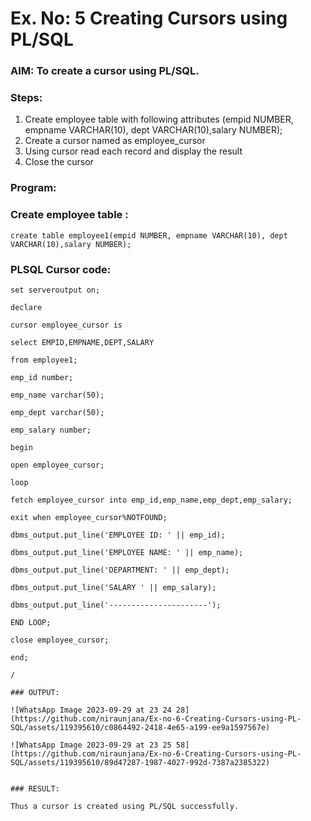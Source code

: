 # Ex. No: 5 Creating Cursors using PL/SQL

### AIM: To create a cursor using PL/SQL.

### Steps:
1. Create employee table with following attributes (empid NUMBER, empname VARCHAR(10), dept VARCHAR(10),salary NUMBER);
2. Create a cursor named as employee_cursor
3. Using cursor read each record and display the result
4. Close the cursor

### Program:
### Create employee table :

```
create table employee1(empid NUMBER, empname VARCHAR(10), dept VARCHAR(10),salary NUMBER);
```

### PLSQL Cursor code:
```
set serveroutput on;

declare

cursor employee_cursor is

select EMPID,EMPNAME,DEPT,SALARY

from employee1;

emp_id number;

emp_name varchar(50);

emp_dept varchar(50);

emp_salary number;

begin

open employee_cursor;

loop

fetch employee_cursor into emp_id,emp_name,emp_dept,emp_salary;

exit when employee_cursor%NOTFOUND;

dbms_output.put_line('EMPLOYEE ID: ' || emp_id);

dbms_output.put_line('EMPLOYEE NAME: ' || emp_name);

dbms_output.put_line('DEPARTMENT: ' || emp_dept);

dbms_output.put_line('SALARY ' || emp_salary);

dbms_output.put_line('----------------------');

END LOOP;

close employee_cursor;

end;

/

### OUTPUT:

![WhatsApp Image 2023-09-29 at 23 24 28](https://github.com/niraunjana/Ex-no-6-Creating-Cursors-using-PL-SQL/assets/119395610/c0864492-2418-4e65-a199-ee9a1597567e)

![WhatsApp Image 2023-09-29 at 23 25 58](https://github.com/niraunjana/Ex-no-6-Creating-Cursors-using-PL-SQL/assets/119395610/89d47287-1987-4027-992d-7387a2385322)


### RESULT:

Thus a cursor is created using PL/SQL successfully.
